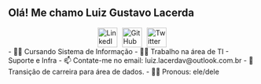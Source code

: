## Olá! Me chamo Luiz Gustavo Lacerda
<style>
  .social-buttons {
    display: flex;
    justify-content: center;
    gap: 10px;
}

.social-buttons a {
    text-decoration: none;
}

.social-buttons img {
    width: 40px;
    height: 40px;
    transition: transform 0.2s ease;
}

.social-buttons img:hover {
    transform: scale(1.1);
}
</style>
<div class="social-buttons">
    <a href="https://www.linkedin.com/in/seu-perfil/" target="_blank">
        <img src="https://image-url.com/linkedin-icon.png" alt="LinkedIn">
    </a>
    <a href="https://github.com/seu-perfil" target="_blank">
        <img src="https://image-url.com/github-icon.png" alt="GitHub">
    </a>
    <a href="https://twitter.com/seu-perfil" target="_blank">
        <img src="https://image-url.com/twitter-icon.png" alt="Twitter">
    </a>
    <!-- Adicione mais redes sociais aqui -->
</div>
- 👨‍🎓 Cursando Sistema de Informação
- 👨‍💻 Trabalho na área de TI - Suporte e Infra
- 📫 Contate-me no email: luiz.lacerdav@outlook.com.br
- 🎲 Transição de carreira para área de dados.
- 👨‍🔧 Pronous: ele/dele
